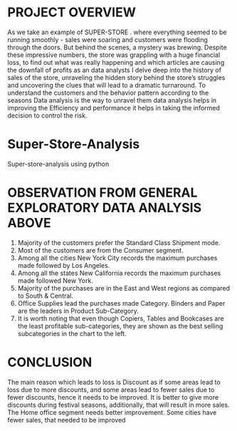 # PROJECT OVERVIEW
As we take an example of SUPER-STORE . where everything seemed to be running smoothly - sales were soaring and customers were flooding through the doors. But behind the scenes, a mystery was brewing. Despite these impressive numbers, the store was grappling with a huge financial loss, to find out what was really happening and which articles are causing the downfall of profits as an data analysts I delve deep into the history of sales of the store, unraveling the hidden story behind the store’s struggles and uncovering the clues that will lead to a dramatic turnaround.
To understand the customers and the behavior pattern according to the seasons Data analysis is the way to unravel them data analysis helps in improving the Efficiency and performance it helps in taking the informed decision to control the risk. 
     
# Super-Store-Analysis
Super-store-analysis using python

# OBSERVATION FROM GENERAL EXPLORATORY DATA ANALYSIS ABOVE 
1. Majority of the customers prefer the Standard Class Shipment mode.
2. Most of the customers are from the Consumer segment. 
3. Among all the cities New York City records the maximum purchases made followed by Los Angeles. 
4. Among all the states New California records the maximum purchases made followed New York. 
5. Majority of the purchases are in the East and West regions as compared to South & Central. 
6. Office Supplies lead the purchases made Category. Binders and Paper are the leaders in Product Sub-Category.
7.  It is worth noting that even though Copiers, Tables and Bookcases are the least profitable sub-categories, they are shown as the best selling subcategories in the chart to the left.

# CONCLUSION
The main reason which leads to loss is Discount as if some areas lead to loss due to more discounts, and some areas lead to fewer sales due to fewer discounts, hence it needs to be improved. It is better to give more discounts during festival seasons, additionally, that will result in more sales. The Home office segment needs better improvement. Some cities have fewer sales, that needed to be improved
